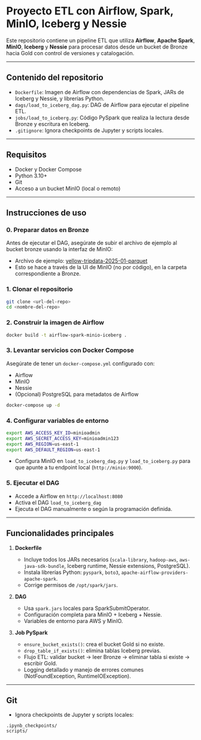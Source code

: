 
# Proyecto ETL con Airflow, Spark, MinIO, Iceberg y Nessie

Este repositorio contiene un pipeline ETL que utiliza **Airflow**, **Apache Spark**, **MinIO**, **Iceberg** y **Nessie** para procesar datos desde un bucket de Bronze hacia Gold con control de versiones y catalogación.

---

## Contenido del repositorio

- `Dockerfile`: Imagen de Airflow con dependencias de Spark, JARs de Iceberg y Nessie, y librerías Python.
- `dags/load_to_iceberg_dag.py`: DAG de Airflow para ejecutar el pipeline ETL.
- `jobs/load_to_iceberg.py`: Código PySpark que realiza la lectura desde Bronze y escritura en Iceberg.
- `.gitignore`: Ignora checkpoints de Jupyter y scripts locales.

---

## Requisitos

- Docker y Docker Compose
- Python 3.10+
- Git
- Acceso a un bucket MinIO (local o remoto)

---

## Instrucciones de uso

### 0. Preparar datos en Bronze

Antes de ejecutar el DAG, asegúrate de subir el archivo de ejemplo al bucket bronze usando la interfaz de MinIO:

- Archivo de ejemplo: [yellow-tripdata-2025-01-parquet](https://www.kaggle.com/datasets/anujchincholikar/yellow-tripdata-2025-01-parquet)
- Esto se hace a través de la UI de MinIO (no por código), en la carpeta correspondiente a Bronze.

### 1. Clonar el repositorio
```bash
git clone <url-del-repo>
cd <nombre-del-repo>
````

### 2. Construir la imagen de Airflow

```bash
docker build -t airflow-spark-minio-iceberg .
```

### 3. Levantar servicios con Docker Compose

Asegúrate de tener un `docker-compose.yml` configurado con:

* Airflow
* MinIO
* Nessie
* (Opcional) PostgreSQL para metadatos de Airflow

```bash
docker-compose up -d
```

### 4. Configurar variables de entorno

```bash
export AWS_ACCESS_KEY_ID=minioadmin
export AWS_SECRET_ACCESS_KEY=minioadmin123
export AWS_REGION=us-east-1
export AWS_DEFAULT_REGION=us-east-1
```

* Configura MinIO en `load_to_iceberg_dag.py` y `load_to_iceberg.py` para que apunte a tu endpoint local (`http://minio:9000`).

### 5. Ejecutar el DAG

* Accede a Airflow en `http://localhost:8080`
* Activa el DAG `load_to_iceberg_dag`
* Ejecuta el DAG manualmente o según la programación definida.

---

## Funcionalidades principales

1. **Dockerfile**

   * Incluye todos los JARs necesarios (`scala-library`, `hadoop-aws`, `aws-java-sdk-bundle`, Iceberg runtime, Nessie extensions, PostgreSQL).
   * Instala librerías Python: `pyspark`, `boto3`, `apache-airflow-providers-apache-spark`.
   * Corrige permisos de `/opt/spark/jars`.

2. **DAG**

   * Usa `spark.jars` locales para SparkSubmitOperator.
   * Configuración completa para MinIO + Iceberg + Nessie.
   * Variables de entorno para AWS y MinIO.

3. **Job PySpark**

   * `ensure_bucket_exists()`: crea el bucket Gold si no existe.
   * `drop_table_if_exists()`: elimina tablas Iceberg previas.
   * Flujo ETL: validar bucket → leer Bronze → eliminar tabla si existe → escribir Gold.
   * Logging detallado y manejo de errores comunes (NotFoundException, RuntimeIOException).

---

## Git

* Ignora checkpoints de Jupyter y scripts locales:

```gitignore
.ipynb_checkpoints/
scripts/
```



